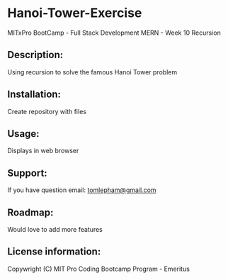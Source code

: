 # Hanoi-Tower-Exercise
MITxPro BootCamp - Full Stack Development MERN - Week 10 Recursion

## Description: 
Using recursion to solve the famous Hanoi Tower problem

## Installation: 
Create repository with files

## Usage: 
Displays in web browser

## Support: 
If you have question email: tomlepham@gmail.com

## Roadmap: 
Would love to add more features

## License information:
Copywright (C) MIT Pro Coding Bootcamp Program - Emeritus
